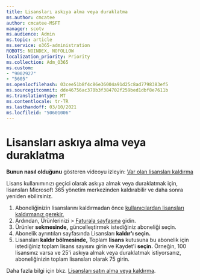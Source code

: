 ```yaml
---
title: Lisansları askıya alma veya duraklatma
ms.author: cmcatee
author: cmcatee-MSFT
manager: scotv
ms.audience: Admin
ms.topic: article
ms.service: o365-administration
ROBOTS: NOINDEX, NOFOLLOW
localization_priority: Priority
ms.collection: Adm_O365
ms.custom:
- "9002927"
- "5605"
ms.openlocfilehash: 03cee51b8f4c86e36004a91d25c8ad7798383ef5
ms.sourcegitcommit: dde46756ac370b3f384702f259bed1dbf8e7611b
ms.translationtype: MT
ms.contentlocale: tr-TR
ms.lasthandoff: 03/10/2021
ms.locfileid: "50601006"
---
```

# <a name="suspend-or-pause-licenses"></a>Lisansları askıya alma veya duraklatma

**Bunun nasıl olduğunu** gösteren videoyu izleyin: [Var olan lisansları kaldırma](https://go.microsoft.com/fwlink/p/?linkid=2154938)

Lisans kullanımınızı geçici olarak askıya almak veya duraklatmak için, lisansları Microsoft 365 yönetim merkezinden kaldırabilir ve daha sonra yeniden ebilirsiniz.

1. Aboneliğinizin lisanslarını kaldırmadan önce [kullanıcılardan lisansları kaldırmanız gerekir.](https://docs.microsoft.com/microsoft-365/admin/manage/remove-licenses-from-users)
2. Ardından, Ürünlerinizi   >  [Faturala sayfasına](https://go.microsoft.com/fwlink/p/?linkid=842054) gidin.
3. Ürünler **sekmesinde,** güncelleştirmek istediğiniz aboneliği seçin.
4. Abonelik ayrıntıları sayfasında Lisansları **kaldır'ı seçin.**
5. Lisansları **kaldır bölmesinde,** Toplam **lisans** kutusuna bu abonelik için istediğiniz toplam lisans sayısını girin ve Kaydet'i **seçin.** Örneğin, 100 lisansınız varsa ve 25'i askıya almak veya duraklatmak istiyorsanız, aboneliğinizin toplam lisansları olarak 75 girin.

Daha fazla bilgi için bkz. [Lisansları satın alma veya kaldırma](https://docs.microsoft.com/microsoft-365/commerce/licenses/buy-licenses).